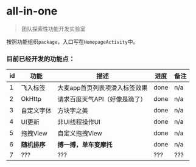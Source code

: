 # all-in-one

> 团队探索性功能开发实验室


按照功能组织`package`，入口写在`HomepageActivity`中。

### 目前已经开发的功能点：

id|功能|描述|进度|备注
-|-|-|-|-
1|飞入标签|大麦app首页列表项滑入标签效果|done|n/a
2|OkHttp|请求百度天气API（好像是跪了）|done|n/a
3|自定义字体|方块字之美|done|n/a
4|UI更新|非UI线程操作UI|done|n/a
5|拖拽View|自定义拖拽View|done|n/a
6|**随机排序**|**搏一搏，单车变摩托**️|done|n/a
7|???|???|???|???
